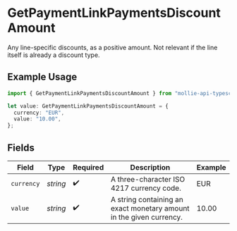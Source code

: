 # GetPaymentLinkPaymentsDiscountAmount

Any line-specific discounts, as a positive amount. Not relevant if the line itself is already a discount
type.

## Example Usage

```typescript
import { GetPaymentLinkPaymentsDiscountAmount } from "mollie-api-typescript/models/operations";

let value: GetPaymentLinkPaymentsDiscountAmount = {
  currency: "EUR",
  value: "10.00",
};
```

## Fields

| Field                                                               | Type                                                                | Required                                                            | Description                                                         | Example                                                             |
| ------------------------------------------------------------------- | ------------------------------------------------------------------- | ------------------------------------------------------------------- | ------------------------------------------------------------------- | ------------------------------------------------------------------- |
| `currency`                                                          | *string*                                                            | :heavy_check_mark:                                                  | A three-character ISO 4217 currency code.                           | EUR                                                                 |
| `value`                                                             | *string*                                                            | :heavy_check_mark:                                                  | A string containing an exact monetary amount in the given currency. | 10.00                                                               |